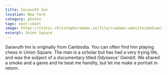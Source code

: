 ```yaml
---
title: Saravuth Inn
location: New York
category: photos
tags: east-coast
image: https://static.christopheradams.io/file/cxadams-website/medium/flickr/7167/27357650411_e9b7614f5d_k.jpg
excerpt: Union Square
---
```


Saravuth Inn is originally from Cambodia. You can often find him playing chess
in Union Square. The man is a scholar but has had a very trying life, and was the
subject of a documentary titled *Odysseus' Gambit*. We shared a smoke and a game
and he beat me handily, but let me make a portrait in return.
